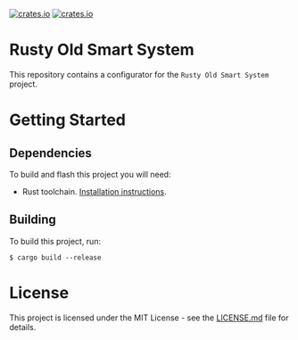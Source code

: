[![crates.io](https://img.shields.io/crates/v/ross-configurator.svg)](https://crates.io/crates/ross-configurator)
[![crates.io](https://img.shields.io/crates/d/ross-configurator.svg)](https://crates.io/crates/ross-configurator)

# Rusty Old Smart System
This repository contains a configurator for the `Rusty Old Smart System` project. 

# Getting Started

## Dependencies
To build and flash this project you will need:

- Rust toolchain. [Installation instructions](https://www.rust-lang.org/learn/get-started).

## Building
To build this project, run:
```
$ cargo build --release
```

# License
This project is licensed under the MIT License - see the [LICENSE.md](LICENSE.md) file for details.
